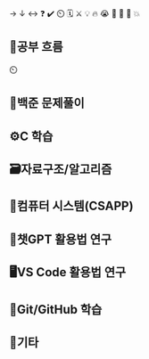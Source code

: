 → ↓ ↔ ❓ ✔️ ⏲️ 🗓️ ⚔️ 💡 🔥 😭 👏 🎵 🚨 💥

## 🧠공부 흐름
⏲️

## 🔢백준 문제풀이


## ⚙️C 학습


## 🗃️자료구조/알고리즘


## 📓컴퓨터 시스템(CSAPP)


## 💬챗GPT 활용법 연구


## 🖥️VS Code 활용법 연구


## 💾Git/GitHub 학습


## 📌기타

